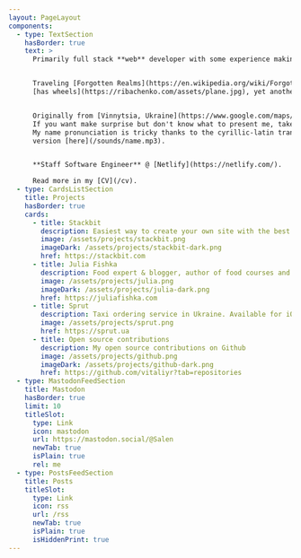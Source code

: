 ```yaml
---
layout: PageLayout
components:
  - type: TextSection
    hasBorder: true
    text: >
      Primarily full stack **web** developer with some experience making native mobile applications.


      Traveling [Forgotten Realms](https://en.wikipedia.org/wiki/Forgotten_Realms), adore driving everything
      [has wheels](https://ribachenko.com/assets/plane.jpg), yet another [Apple](https://www.apple.com/) fanboy.


      Originally from [Vinnytsia, Ukraine](https://www.google.com/maps/search/?api=1&query=49.233243,28.47012).
      If you want make surprise but don't know what to present me, take a look at my [wishlist page](/wishlist).
      My name pronunciation is tricky thanks to the cyrillic-latin transliteration, you can hear the right
      version [here](/sounds/name.mp3).


      **Staff Software Engineer** @ [Netlify](https://netlify.com/).

      Read more in my [CV](/cv).
  - type: CardsListSection
    title: Projects
    hasBorder: true
    cards:
      - title: Stackbit
        description: Easiest way to create your own site with the best tools is Stackbit - first open, complete platform for the Jamstack
        image: /assets/projects/stackbit.png
        imageDark: /assets/projects/stackbit-dark.png
        href: https://stackbit.com
      - title: Julia Fishka
        description: Food expert & blogger, author of food courses and my beloved wife. I'm providing IT support for all projects
        image: /assets/projects/julia.png
        imageDark: /assets/projects/julia-dark.png
        href: https://juliafishka.com
      - title: Sprut
        description: Taxi ordering service in Ukraine. Available for iOS and Android, and also there are separate apps for drivers
        image: /assets/projects/sprut.png
        href: https://sprut.ua
      - title: Open source contributions
        description: My open source contributions on Github
        image: /assets/projects/github.png
        imageDark: /assets/projects/github-dark.png
        href: https://github.com/vitaliyr?tab=repositories
  - type: MastodonFeedSection
    title: Mastodon
    hasBorder: true
    limit: 10
    titleSlot:
      type: Link
      icon: mastodon
      url: https://mastodon.social/@Salen
      newTab: true
      isPlain: true
      rel: me
  - type: PostsFeedSection
    title: Posts
    titleSlot:
      type: Link
      icon: rss
      url: /rss
      newTab: true
      isPlain: true
      isHiddenPrint: true
---
```


